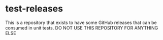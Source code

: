 # test-releases
This is a repository that exists to have some GitHub releases that can be consumed in unit tests. DO NOT USE THIS REPOSITORY FOR ANYTHING ELSE
